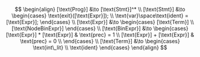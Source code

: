 $$
\begin{align}
    [\text{Prog}] &\to [\text{Stmt}]^* \\
    [\text{Stmt}] &\to
    \begin{cases}
        \text{exit}([\text{Expr}]); \\
        \text{var}\space\text{ident} = [\text{Expr}];
    \end{cases} \\
    [\text{Expr}] &\to
    \begin{cases}
        [\text{Term}] \\
        [\text{NodeBinExpr}]
    \end{cases} \\
    [\text{BinExpr}] &\to
    \begin{cases}
    [\text{Expr}] * [\text{Expr}] & \text{prec} = 1 \\
        [\text{Expr}] + [\text{Expr}] & \text{prec} = 0 \\
    \end{cases} \\ 
    [\text{Term}] &\to
    \begin{cases}
        \text{int\_lit} \\
        \text{ident}
    \end{cases}
\end{align}
$$
